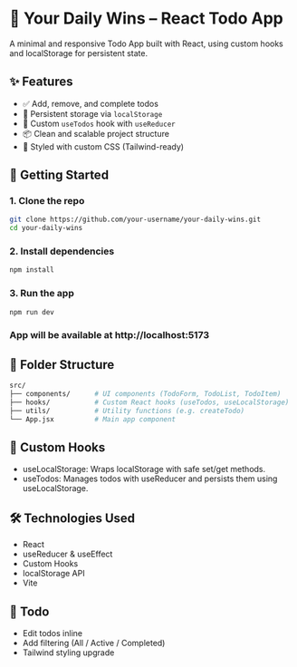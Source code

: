 # 📝 Your Daily Wins – React Todo App

A minimal and responsive Todo App built with React, using custom hooks and localStorage for persistent state.

## ✨ Features

- ✅ Add, remove, and complete todos
- 💾 Persistent storage via `localStorage`
- 🎯 Custom `useTodos` hook with `useReducer`
- 📦 Clean and scalable project structure
- 🎨 Styled with custom CSS (Tailwind-ready)

## 🚀 Getting Started

### 1. Clone the repo

```bash
git clone https://github.com/your-username/your-daily-wins.git
cd your-daily-wins
```

### 2. Install dependencies

```bash
npm install
```

### 3. Run the app

```bash
npm run dev
```

### App will be available at http://localhost:5173

## 📁 Folder Structure

```bash
src/
├── components/      # UI components (TodoForm, TodoList, TodoItem)
├── hooks/           # Custom React hooks (useTodos, useLocalStorage)
├── utils/           # Utility functions (e.g. createTodo)
└── App.jsx          # Main app component
```

## 🧠 Custom Hooks

- useLocalStorage: Wraps localStorage with safe set/get methods.
- useTodos: Manages todos with useReducer and persists them using useLocalStorage.

## 🛠 Technologies Used

- React
- useReducer & useEffect
- Custom Hooks
- localStorage API
- Vite

## 📌 Todo

- Edit todos inline
- Add filtering (All / Active / Completed)
- Tailwind styling upgrade

